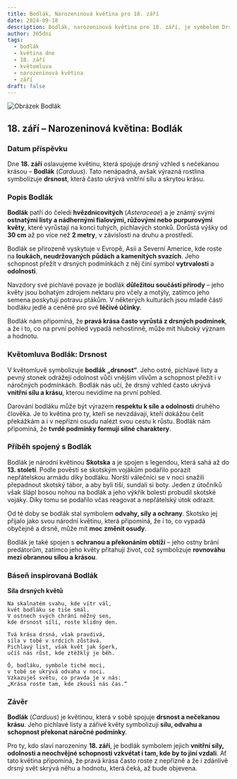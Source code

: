 ```yaml
---
title: Bodlák, Narozeninová květina pro 18. září
date: 2024-09-18
description: Bodlák, narozeninová květina pro 18. září, je symbolem Drsnost. Objevte její jedinečný význam, fascinující příběhy a poezii, která oslavuje její krásu.
author: 365dní
tags:
  - bodlák
  - květina dne
  - 18. září
  - květomluva
  - narozeninová květina
  - září
draft: false
---
```


![Obrázek Bodlák](https://cdn.pixabay.com/photo/2018/07/05/02/49/thistle-3517440_1280.jpg#center)


## 18. září – Narozeninová květina: Bodlák

### Datum příspěvku

Dne **18. září** oslavujeme květinu, která spojuje drsný vzhled s nečekanou krásou – **Bodlák** (_Carduus_). Tato nenápadná, avšak výrazná rostlina symbolizuje **drsnost**, která často ukrývá vnitřní sílu a skrytou krásu.

### Popis Bodlák

**Bodlák** patří do čeledi **hvězdnicovitých** (_Asteraceae_) a je známý svými **ostnatými listy a nádhernými fialovými, růžovými nebo purpurovými květy**, které vyrůstají na konci tuhých, pichlavých stonků. Dorůstá výšky od **30 cm** až po více než **2 metry**, v závislosti na druhu a prostředí.

Bodlák se přirozeně vyskytuje v Evropě, Asii a Severní Americe, kde roste na **loukách, neudržovaných půdách a kamenitých svazích**. Jeho schopnost přežít v drsných podmínkách z něj činí symbol **vytrvalosti** a **odolnosti**.

Navzdory své pichlavé povaze je bodlák **důležitou součástí přírody** – jeho květy jsou bohatým zdrojem nektaru pro včely a motýly, zatímco jeho semena poskytují potravu ptákům. V některých kulturách jsou mladé části bodláku jedlé a ceněné pro své **léčivé účinky**.

Bodlák nám připomíná, že **pravá krása často vyrůstá z drsných podmínek**, a že i to, co na první pohled vypadá nehostinně, může mít hluboký význam a hodnotu.

### Květomluva Bodlák: Drsnost

V květomluvě symbolizuje **bodlák** **„drsnost“**. Jeho ostré, pichlavé listy a pevný stonek odrážejí odolnost vůči vnějším vlivům a schopnost přežít i v náročných podmínkách. Bodlák nás učí, že drsný vzhled často ukrývá **vnitřní sílu a krásu**, kterou nevidíme na první pohled.

Darování bodláku může být výrazem **respektu k síle a odolnosti** druhého člověka. Je to květina pro ty, kteří se nevzdávají, kteří dokážou čelit překážkám a i v nepřízni osudu nalézt svou cestu k růstu. Bodlák nám připomíná, že **tvrdé podmínky formují silné charaktery**.

### Příběh spojený s Bodlák

Bodlák je národní květinou **Skotska** a je spojen s legendou, která sahá až do **13. století**. Podle pověsti se skotským vojákům podařilo porazit nepřátelskou armádu díky bodláku. Norští válečníci se v noci snažili přepadnout skotský tábor, a aby byli tiší, sundali si boty. Jeden z útočníků však šlápl bosou nohou na bodlák a jeho výkřik bolesti probudil skotské vojáky. Díky tomu se podařilo včas reagovat a nepřátelský útok odrazit.

Od té doby se bodlák stal symbolem **odvahy, síly a ochrany**. Skotsko jej přijalo jako svou národní květinu, která připomíná, že i to, co vypadá obyčejně a drsně, může mít **moc změnit osudy**.

Bodlák je také spojen s **ochranou a překonáním obtíží** – jeho ostny brání predátorům, zatímco jeho květy přitahují život, což symbolizuje **rovnováhu mezi obrannou sílou a krásou**.

### Báseň inspirovaná Bodlák

**Síla drsných květů**

```
Na skalnatém svahu, kde vítr vál,  
květ bodláku se tiše smál.  
V ostnech svých chrání něžný sen,  
kde drsnost sílí, roste klidný den.  

Tvá krása drsná, však pravdivá,  
síla v tobě v srdcích zůstává.  
Pichlavý list, však květ jak šperk,  
učíš nás růst, kde ztěžklý je běh.  

Ó, bodláku, symbole tiché moci,  
v tobě se ukrývá odvaha v noci.  
Vzkazuješ světu, co pravda je v nás:  
„Krása roste tam, kde zkouší nás čas.“  
```

### Závěr

**Bodlák** (_Carduus_) je květinou, která v sobě spojuje **drsnost a nečekanou krásu**. Jeho pichlavé listy a zářivé květy symbolizují **sílu, odvahu a schopnost překonat náročné podmínky**.

Pro ty, kdo slaví narozeniny **18. září**, je bodlák symbolem jejich **vnitřní síly, odolnosti a neochvějné schopnosti vzkvétat i tam, kde by to jiní vzdali**. Ať tato květina připomíná, že pravá krása často roste z nepřízně a že i zdánlivě drsný svět skrývá něhu a hodnotu, která čeká, až bude objevena.